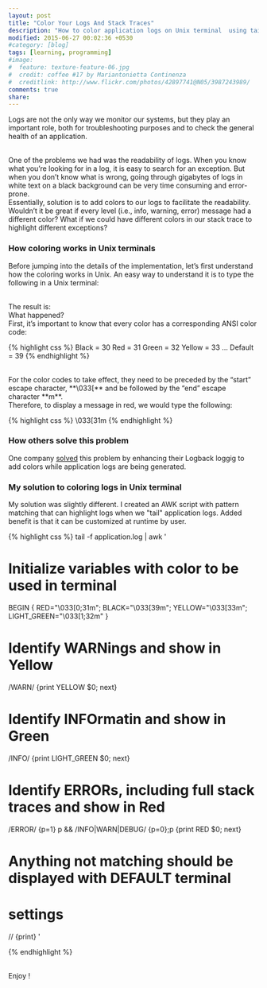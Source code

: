 ```yaml
---
layout: post
title: "Color Your Logs And Stack Traces"
description: "How to color application logs on Unix terminal  using tail and AWK"
modified: 2015-06-27 00:02:36 +0530
#category: [blog]
tags: [learning, programming]
#image:
#  feature: texture-feature-06.jpg
#  credit: coffee #17 by Mariantonietta Continenza
#  creditlink: http://www.flickr.com/photos/42897741@N05/3987243989/
comments: true
share: 
---
```


Logs are not the only way we monitor our systems, but they play an important role, both for troubleshooting purposes and to check the general health of an application.

<br/>
One of the problems we had was the readability of logs. When you know what you’re looking for in a log, it is easy to search for an exception. But when you don’t know what is wrong, going through gigabytes of logs in white text on a black background can be very time consuming and error-prone.

<br/>
Essentially, solution is to add colors to our logs to facilitate the readability.   Wouldn’t it be great if every level (i.e., info, warning, error) message had a different color? What if we could have different colors in our stack trace to highlight different exceptions?

### How coloring works in Unix terminals

Before jumping into the details of the implementation, let’s first understand how the coloring works in Unix. An easy way to understand it is to type the following in a Unix terminal:

<br/>
The result is:

<br/>
What happened?

<br/>
First, it’s important to know that every color has a corresponding ANSI color code:

{% highlight css %}
Black = 30
Red = 31
Green = 32
Yellow = 33
…
Default = 39
{% endhighlight %}

<br/>
For the color codes to take effect, they need to be preceded by the “start” escape character, **\033[** and be followed by the “end” escape character **m**.

<br/>
Therefore, to display a message in red, we would type the following:

{% highlight css %}
\033[31m
{% endhighlight %}

### How others solve this problem

One company [solved] this problem by enhancing their Logback loggig to add colors while application logs are being generated.

### My solution to coloring logs in Unix terminal

My solution was slightly different. I created an AWK script with pattern matching that can highlight logs when we "tail" application logs. Added benefit is that it can be customized at runtime by user.

{% highlight css %}
tail -f application.log | awk '

# Initialize variables with color to be used in terminal
  BEGIN { RED="\033[0;31m"; 
          BLACK="\033[39m"; 
          YELLOW="\033[33m"; 
          LIGHT_GREEN="\033[1;32m"
  }

# Identify WARNings and show in Yellow
  /WARN/ {print YELLOW $0; next}
  
# Identify  INFOrmatin and show in Green
  /INFO/ {print LIGHT_GREEN $0; next}
  
# Identify ERRORs, including full stack traces and show in Red  
  /ERROR/ {p=1} p && /INFO|WARN|DEBUG/ {p=0};p {print RED $0; next}
  
# Anything not matching should be displayed with DEFAULT terminal 
# settings
  // {print}
'

{% endhighlight %}


<br/>
Enjoy !


[solved]:http://engineering.wix.com/2015/05/21/color-your-logs-and-stack-traces/
